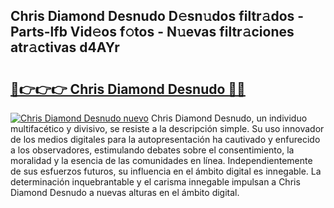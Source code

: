 ## Chris Diamond Desnudo D𝚎sn𝚞dos filtr𝚊dos - Parts-lfb Vid𝚎os f𝚘tos - N𝚞evas filtr𝚊ciones atr𝚊ctivas d4AYr

# <h2><a href="http://mb6sqn.tromn.icu/?c=Chris+Diamond+Desnudo">🔗👉👉👉 Chris Diamond Desnudo 🔗🔗</a></h2>

[![Chris Diamond Desnudo nuevo](https://i.imgur.com/pEAQMta.gif)](http://mb6sqn.tromn.icu/?c=Chris+Diamond+Desnudo)
Chris Diamond Desnudo, un individuo multifacético y divisivo, se resiste a la descripción simple. Su uso innovador de los medios digitales para la autopresentación ha cautivado y enfurecido a los observadores, estimulando debates sobre el consentimiento, la moralidad y la esencia de las comunidades en línea. Independientemente de sus esfuerzos futuros, su influencia en el ámbito digital es innegable. La determinación inquebrantable y el carisma innegable impulsan a Chris Diamond Desnudo a nuevas alturas en el ámbito digital.
